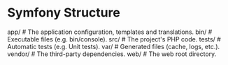 Symfony Structure
=================

app/    # The application configuration, templates and translations.
bin/    # Executable files (e.g. bin/console).
src/    # The project's PHP code.
tests/  # Automatic tests (e.g. Unit tests).
var/    # Generated files (cache, logs, etc.).
vendor/ # The third-party dependencies.
web/    # The web root directory.


